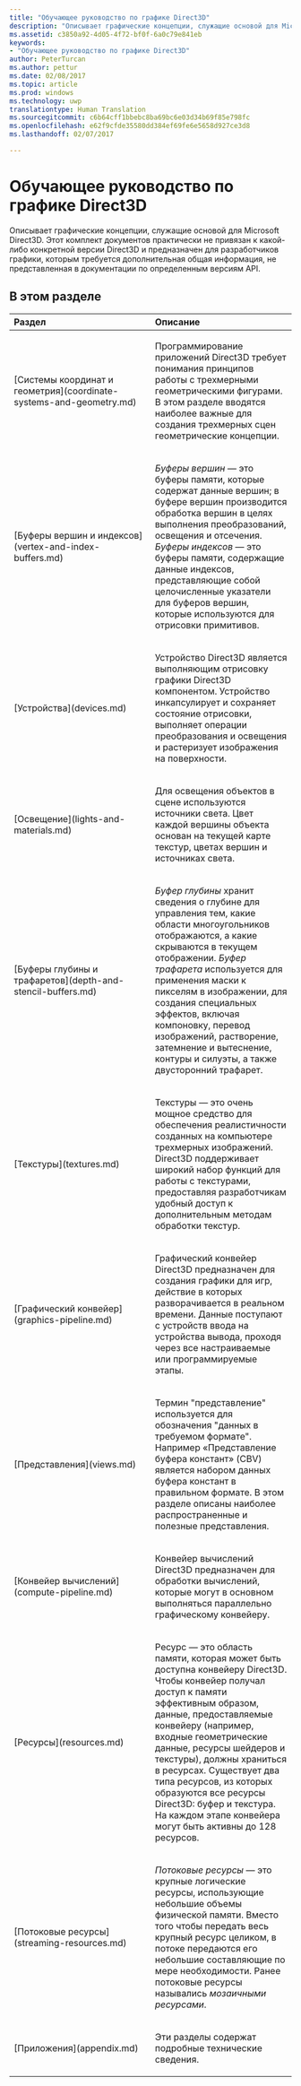 ```yaml
---
title: "Обучающее руководство по графике Direct3D"
description: "Описывает графические концепции, служащие основой для Microsoft Direct3D."
ms.assetid: c3850a92-4d05-4f72-bf0f-6a0c79e841eb
keywords:
- "Обучающее руководство по графике Direct3D"
author: PeterTurcan
ms.author: pettur
ms.date: 02/08/2017
ms.topic: article
ms.prod: windows
ms.technology: uwp
translationtype: Human Translation
ms.sourcegitcommit: c6b64cff1bbebc8ba69bc6e03d34b69f85e798fc
ms.openlocfilehash: e62f9cfde35580dd384ef69fe6e5658d927ce3d8
ms.lasthandoff: 02/07/2017

---
```


# <a name="direct3d-graphics-learning-guide"></a>Обучающее руководство по графике Direct3D


Описывает графические концепции, служащие основой для Microsoft Direct3D. Этот комплект документов практически не привязан к какой-либо конкретной версии Direct3D и предназначен для разработчиков графики, которым требуется дополнительная общая информация, не представленная в документации по определенным версиям API.

## <a name="span-idin-this-sectionspanin-this-section"></a><span id="in-this-section"></span>В этом разделе


<table>
<colgroup>
<col width="50%" />
<col width="50%" />
</colgroup>
<thead>
<tr class="header">
<th align="left">Раздел</th>
<th align="left">Описание</th>
</tr>
</thead>
<tbody>
<tr class="odd">
<td align="left"><p>[Системы координат и геометрия](coordinate-systems-and-geometry.md)</p></td>
<td align="left"><p>Программирование приложений Direct3D требует понимания принципов работы с трехмерными геометрическими фигурами. В этом разделе вводятся наиболее важные для создания трехмерных сцен геометрические концепции.</p></td>
</tr>
<tr class="even">
<td align="left"><p>[Буферы вершин и индексов](vertex-and-index-buffers.md)</p></td>
<td align="left"><p><em>Буферы вершин</em> — это буферы памяти, которые содержат данные вершин; в буфере вершин производится обработка вершин в целях выполнения преобразований, освещения и отсечения. <em>Буферы индексов</em> — это буферы памяти, содержащие данные индексов, представляющие собой целочисленные указатели для буферов вершин, которые используются для отрисовки примитивов.</p></td>
</tr>
<tr class="odd">
<td align="left"><p>[Устройства](devices.md)</p></td>
<td align="left"><p>Устройство Direct3D является выполняющим отрисовку графики Direct3D компонентом. Устройство инкапсулирует и сохраняет состояние отрисовки, выполняет операции преобразования и освещения и растеризует изображения на поверхности.</p></td>
</tr>
<tr class="even">
<td align="left"><p>[Освещение](lights-and-materials.md)</p></td>
<td align="left"><p>Для освещения объектов в сцене используются источники света. Цвет каждой вершины объекта основан на текущей карте текстур, цветах вершин и источниках света.</p></td>
</tr>
<tr class="odd">
<td align="left"><p>[Буферы глубины и трафаретов](depth-and-stencil-buffers.md)</p></td>
<td align="left"><p><em>Буфер глубины</em> хранит сведения о глубине для управления тем, какие области многоугольников отображаются, а какие скрываются в текущем отображении. <em>Буфер трафарета</em> используется для применения маски к пикселям в изображении, для создания специальных эффектов, включая компоновку, перевод изображений, растворение, затемнение и вытеснение, контуры и силуэты, а также двусторонний трафарет.</p></td>
</tr>
<tr class="even">
<td align="left"><p>[Текстуры](textures.md)</p></td>
<td align="left"><p>Текстуры — это очень мощное средство для обеспечения реалистичности созданных на компьютере трехмерных изображений. Direct3D поддерживает широкий набор функций для работы с текстурами, предоставляя разработчикам удобный доступ к дополнительным методам обработки текстур.</p></td>
</tr>
<tr class="odd">
<td align="left"><p>[Графический конвейер](graphics-pipeline.md)</p></td>
<td align="left"><p>Графический конвейер Direct3D предназначен для создания графики для игр, действие в которых разворачивается в реальном времени. Данные поступают с устройств ввода на устройства вывода, проходя через все настраиваемые или программируемые этапы.</p></td>
</tr>
<tr class="even">
<td align="left"><p>[Представления](views.md)</p></td>
<td align="left"><p>Термин &quot;представление&quot; используется для обозначения &quot;данных в требуемом формате&quot;. Например «Представление буфера констант» (CBV) является набором данных буфера констант в правильном формате. В этом разделе описаны наиболее распространенные и полезные представления.</p></td>
</tr>
<tr class="odd">
<td align="left"><p>[Конвейер вычислений](compute-pipeline.md)</p></td>
<td align="left"><p>Конвейер вычислений Direct3D предназначен для обработки вычислений, которые могут в основном выполняться параллельно графическому конвейеру.</p></td>
</tr>
<tr class="even">
<td align="left"><p>[Ресурсы](resources.md)</p></td>
<td align="left"><p>Ресурс — это область памяти, которая может быть доступна конвейеру Direct3D. Чтобы конвейер получал доступ к памяти эффективным образом, данные, предоставляемые конвейеру (например, входные геометрические данные, ресурсы шейдеров и текстуры), должны храниться в ресурсах. Существует два типа ресурсов, из которых образуются все ресурсы Direct3D: буфер и текстура. На каждом этапе конвейера могут быть активны до 128 ресурсов.</p></td>
</tr>
<tr class="odd">
<td align="left"><p>[Потоковые ресурсы](streaming-resources.md)</p></td>
<td align="left"><p><em>Потоковые ресурсы</em> — это крупные логические ресурсы, использующие небольшие объемы физической памяти. Вместо того чтобы передать весь крупный ресурс целиком, в потоке передаются его небольшие составляющие по мере необходимости. Ранее потоковые ресурсы назывались <em>мозаичными ресурсами</em>.</p></td>
</tr>
<tr class="even">
<td align="left"><p>[Приложения](appendix.md)</p></td>
<td align="left"><p>Эти разделы содержат подробные технические сведения.</p></td>
</tr>
</tbody>
</table>

 

 

 

